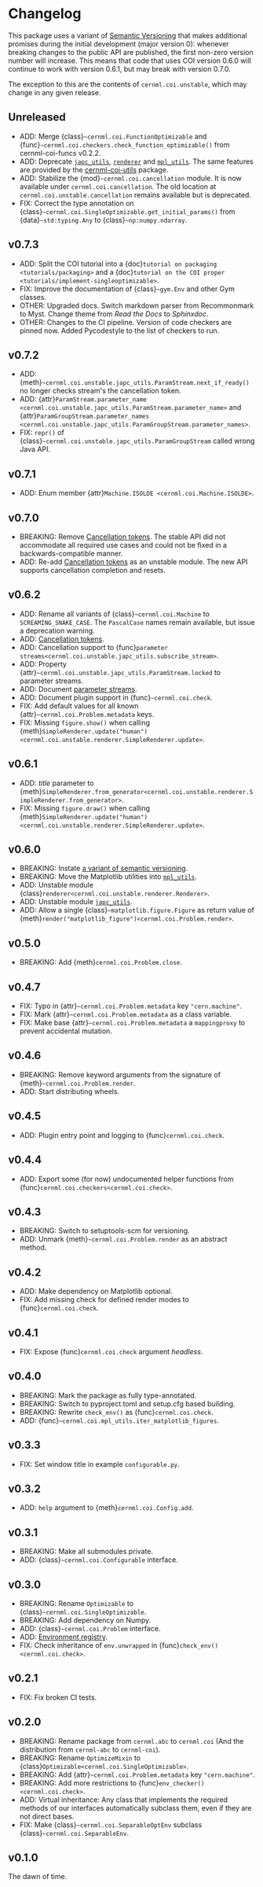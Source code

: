 # Changelog

This package uses a variant of [Semantic Versioning](https://semver.org/) that
makes additional promises during the initial development (major version 0):
whenever breaking changes to the public API are published, the first non-zero
version number will increase. This means that code that uses COI version 0.6.0
will continue to work with version 0.6.1, but may break with version 0.7.0.

The exception to this are the contents of `cernml.coi.unstable`, which may
change in any given release.

## Unreleased

- ADD: Merge {class}`~cernml.coi.FunctionOptimizable` and {func}`~cernml.coi.checkers.check_function_optimizable()` from cernml-coi-funcs v0.2.2.
- ADD: Deprecate [`japc_utils`](api.md#pyjapc-utilities), [`renderer`](api.md#matplotlib-utilities) and [`mpl_utils`](api.md#matplotlib-utilities). The same features are provided by the [cernml-coi-utils](https://acc-py.web.cern.ch/gitlab/be-op-ml-optimization/cernml-coi-utils/) package.
- ADD: Stabilize the {mod}`~cernml.coi.cancellation` module. It is now available under `cernml.coi.cancellation`. The old location at `cernml.coi.unstable.cancellation` remains available but is deprecated.
- FIX: Correct the type annotation on {class}`~cernml.coi.SingleOptimizable.get_initial_params()` from {data}`~std:typing.Any` to {class}`~np:numpy.ndarray`.

## v0.7.3

- ADD: Split the COI tutorial into a {doc}`tutorial on packaging <tutorials/packaging>` and a {doc}`tutorial on the COI proper <tutorials/implement-singleoptimizable>`.
- FIX: Improve the documentation of {class}`~gym.Env` and other Gym classes.
- OTHER: Upgraded docs. Switch markdown parser from Recommonmark to Myst. Change theme from *Read the Docs* to *Sphinxdoc*.
- OTHER: Changes to the CI pipeline. Version of code checkers are pinned now. Added Pycodestyle to the list of checkers to run.

## v0.7.2

- ADD: {meth}`~cernml.coi.unstable.japc_utils.ParamStream.next_if_ready()` no longer checks stream's the cancellation token.
- ADD: {attr}`ParamStream.parameter_name <cernml.coi.unstable.japc_utils.ParamStream.parameter_name>` and {attr}`ParamGroupStream.parameter_names <cernml.coi.unstable.japc_utils.ParamGroupStream.parameter_names>`.
- FIX: `repr()` of {class}`~cernml.coi.unstable.japc_utils.ParamGroupStream` called wrong Java API.

## v0.7.1

- ADD: Enum member {attr}`Machine.ISOLDE <cernml.coi.Machine.ISOLDE>`.

## v0.7.0

- BREAKING: Remove [Cancellation tokens](guide.md#cancellation). The stable API did not accommodate all required use cases and could not be fixed in a backwards-compatible manner.
- ADD: Re-add [Cancellation tokens](guide.md#cancellation) as an unstable module. The new API supports cancellation completion and resets.

## v0.6.2

- ADD: Rename all variants of {class}`~cernml.coi.Machine` to `SCREAMING_SNAKE_CASE`. The `PascalCase` names remain available, but issue a deprecation warning.
- ADD: [Cancellation tokens](guide.md#cancellation).
- ADD: Cancellation support to {func}`parameter streams<cernml.coi.unstable.japc_utils.subscribe_stream>`.
- ADD: Property {attr}`~cernml.coi.unstable.japc_utils.ParamStream.locked` to parameter streams.
- ADD: Document [parameter streams](guide.md#synchronization).
- ADD: Document plugin support in {func}`~cernml.coi.check`.
- FIX: Add default values for all known {attr}`~cernml.coi.Problem.metadata` keys.
- FIX: Missing `figure.show()` when calling {meth}`SimpleRenderer.update("human")<cernml.coi.unstable.renderer.SimpleRenderer.update>`.

## v0.6.1

- ADD: *title* parameter to {meth}`SimpleRenderer.from_generator<cernml.coi.unstable.renderer.SimpleRenderer.from_generator>`.
- FIX: Missing `figure.draw()` when calling {meth}`SimpleRenderer.update("human")<cernml.coi.unstable.renderer.SimpleRenderer.update>`.

## v0.6.0

- BREAKING: Instate [a variant of semantic versioning](#changelog).
- BREAKING: Move the Matplotlib utilities into [`mpl_utils`](api.md#matplotlib-utilities).
- ADD: Unstable module {class}`renderer<cernml.coi.unstable.renderer.Renderer>`.
- ADD: Unstable module [`japc_utils`](api.md#pyjapc-utilities).
- ADD: Allow a single {class}`~matplotlib.figure.Figure` as return value of {meth}`render("matplotlib_figure")<cernml.coi.Problem.render>`.

## v0.5.0

- BREAKING: Add {meth}`cernml.coi.Problem.close`.

## v0.4.7

- FIX: Typo in {attr}`~cernml.coi.Problem.metadata` key `"cern.machine"`.
- FIX: Mark {attr}`~cernml.coi.Problem.metadata` as a class variable.
- FIX: Make base {attr}`~cernml.coi.Problem.metadata` a `mappingproxy` to prevent accidental mutation.

## v0.4.6

- BREAKING: Remove keyword arguments from the signature of {meth}`~cernml.coi.Problem.render`.
- ADD: Start distributing wheels.

## v0.4.5

- ADD: Plugin entry point and logging to {func}`cernml.coi.check`.

## v0.4.4

- ADD: Export some (for now) undocumented helper functions from {func}`cernml.coi.checkers<cernml.coi.check>`.

## v0.4.3

- BREAKING: Switch to setuptools-scm for versioning.
- ADD: Unmark {meth}`~cernml.coi.Problem.render` as an abstract method.

## v0.4.2

- ADD: Make dependency on Matplotlib optional.
- FIX: Add missing check for defined render modes to {func}`cernml.coi.check`.

## v0.4.1

- FIX: Expose {func}`cernml.coi.check` argument *headless*.

## v0.4.0

- BREAKING: Mark the package as fully type-annotated.
- BREAKING: Switch to pyproject.toml and setup.cfg based building.
- BREAKING: Rewrite `check_env()` as {func}`cernml.coi.check`.
- ADD: {func}`~cernml.coi.mpl_utils.iter_matplotlib_figures`.

## v0.3.3

- FIX: Set window title in example `configurable.py`.

## v0.3.2

- ADD: `help` argument to {meth}`cernml.coi.Config.add`.

## v0.3.1

- BREAKING: Make all submodules private.
- ADD: {class}`~cernml.coi.Configurable` interface.

## v0.3.0

- BREAKING: Rename `Optimizable` to {class}`~cernml.coi.SingleOptimizable`.
- BREAKING: Add dependency on Numpy.
- ADD: {class}`~cernml.coi.Problem` interface.
- ADD: [Environment registry](api.md#problem-registry).
- FIX: Check inheritance of `env.unwrapped` in {func}`check_env()<cernml.coi.check>`.

## v0.2.1

- FIX: Fix broken CI tests.

## v0.2.0

- BREAKING: Rename package from `cernml.abc` to `cernml.coi` (And the distribution from `cernml-abc` to `cernml-coi`).
- BREAKING: Rename `OptimizeMixin` to {class}`Optimizable<cernml.coi.SingleOptimizable>`.
- BREAKING: Add {attr}`~cernml.coi.Problem.metadata` key `"cern.machine"`.
- BREAKING: Add more restrictions to {func}`env_checker()<cernml.coi.check>`.
- ADD: Virtual inheritance: Any class that implements the required methods of our interfaces automatically subclass them, even if they are not direct bases.
- FIX: Make {class}`~cernml.coi.SeparableOptEnv` subclass {class}`~cernml.coi.SeparableEnv`.

## v0.1.0

The dawn of time.
